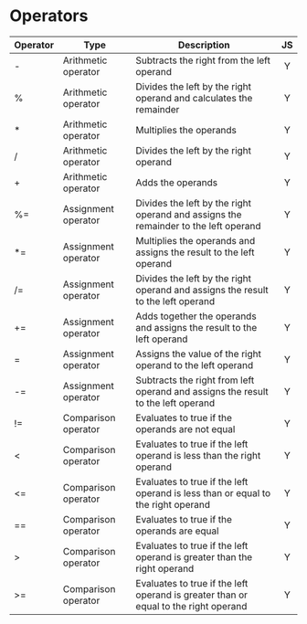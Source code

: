 # Operators

| Operator | Type | Description | JS |
| --- | --- | --- | :---: |
|-|Arithmetic operator|Subtracts the right from the left operand | Y |   Y |  
| %|Arithmetic operator|Divides the left by the right operand and calculates the remainder | Y |  
| *|Arithmetic operator|Multiplies the operands | Y |  
| /|Arithmetic operator|Divides the left by the right operand | Y |  
| +|Arithmetic operator|Adds the operands | Y |  
| %=|Assignment operator|Divides the left by the right operand and assigns the remainder to the left operand | Y |  
| *=|Assignment operator|Multiplies the operands and assigns the result to the left operand | Y |  
| /=|Assignment operator|Divides the left by the right operand and assigns the result to the left operand | Y |  
| +=|Assignment operator|Adds together the operands and assigns the result to the left operand | Y |  
| =|Assignment operator|Assigns the value of the right operand to the left operand | Y |  
| -=|Assignment operator|Subtracts the right from left operand and assigns the result to the left operand | Y |  
| !=|Comparison operator|Evaluates to true if the operands are not equal | Y |  
| <|Comparison operator|Evaluates to true if the left operand is less than the right operand | Y |  
| <=|Comparison operator|Evaluates to true if the left operand is less than or equal to the right operand | Y |  
| ==|Comparison operator|Evaluates to true if the operands are equal | Y |  
| >|Comparison operator|Evaluates to true if the left operand is greater than the right operand | Y |  
| >=|Comparison operator|Evaluates to true if the left operand is greater than or equal to the right operand | Y |  

